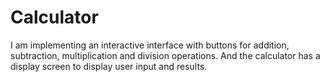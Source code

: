 # Calculator

I am implementing an interactive interface with buttons for addition, subtraction, multiplication and division operations. And the calculator has a display screen to display user input and results.
